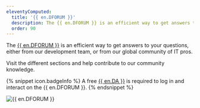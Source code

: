 ```yaml
---
eleventyComputed:
  title: '{{ en.DFORUM }}'
  description: The {{ en.DFORUM }} is an efficient way to get answers to your questions, either from our development team or from our global community of IT pros. 
  order: 90  
---
```

The [{{ en.DFORUM }}](https://forum.devolutions.net/) is an efficient way to get answers to your questions, either from our development team, or from our global community of IT pros.  

Visit the different sections and help contribute to our community knowledge. 

{% snippet icon.badgeInfo %} 
A free [{{ en.DA }}](/cloud/devolutions-account/) is required to log in and interact on the {{ en.DFORUM }}. 
{% endsnippet %}
 
![{{ en.DFORUM }}](https://webdevolutions.azureedge.net/docs/en/cloud/Cloud2002.png) 

